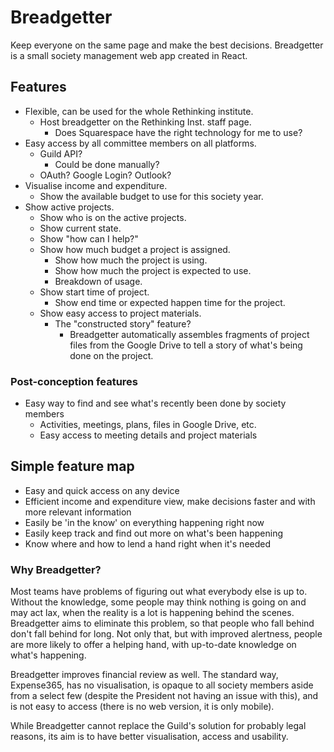 # Breadgetter
Keep everyone on the same page and make the best decisions. Breadgetter is a small society management web app created in React.

## Features
- Flexible, can be used for the whole Rethinking institute.
    * Host breadgetter on the Rethinking Inst. staff page.
        * Does Squarespace have the right technology for me to use?
- Easy access by all committee members on all platforms.
    * Guild API?
        * Could be done manually?
    * OAuth? Google Login? Outlook?
- Visualise income and expenditure.
    - Show the available budget to use for this society year.
- Show active projects.
    - Show who is on the active projects.
    - Show current state.
    - Show "how can I help?"
    - Show how much budget a project is assigned.
        - Show how much the project is using.
        - Show how much the project is expected to use.
        - Breakdown of usage.
    - Show start time of project.
        - Show end time or expected happen time for the project.
    - Show easy access to project materials.
        - The "constructed story" feature?
            - Breadgetter automatically assembles fragments of project files from the Google Drive to tell a story of what's being done on the project.

### Post-conception features
- Easy way to find and see what's recently been done by society members
    - Activities, meetings, plans, files in Google Drive, etc.
    - Easy access to meeting details and project materials

## Simple feature map
- Easy and quick access on any device
- Efficient income and expenditure view, make decisions faster and with more relevant information
- Easily be 'in the know' on everything happening right now
- Easily keep track and find out more on what's been happening
- Know where and how to lend a hand right when it's needed

### Why Breadgetter?
Most teams have problems of figuring out what everybody else is up to. Without the knowledge, some people may think nothing is going on and may act lax, when the reality is a lot is happening behind the scenes. Breadgetter aims to eliminate this problem, so that people who fall behind don't fall behind for long. Not only that, but with improved alertness, people are more likely to offer a helping hand, with up-to-date knowledge on what's happening.

Breadgetter improves financial review as well. The standard way, Expense365, has no visualisation, is opaque to all society members aside from a select few (despite the President not having an issue with this), and is not easy to access (there is no web version, it is only mobile).

While Breadgetter cannot replace the Guild's solution for probably legal reasons, its aim is to have better visualisation, access and usability.